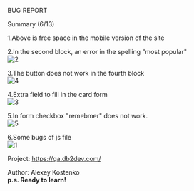 BUG REPORT


Summary (6/13)
<p>1.Above is free space in the mobile version of the site</p>

2.In the second block, an error in the spelling "most popular"<br>
![2](https://user-images.githubusercontent.com/31034017/63572602-e97e3800-c58b-11e9-9016-a4a999caa7eb.PNG)


3.The button does not work in the fourth block<br>
![4](https://user-images.githubusercontent.com/31034017/63572638-fb5fdb00-c58b-11e9-84d6-8aa5eb641e54.PNG)


4.Extra field to fill in the card form<br>
![3](https://user-images.githubusercontent.com/31034017/63572665-0ca8e780-c58c-11e9-9fc6-b9ad1ea36eeb.PNG)




5.In form  checkbox "remebmer" does not work.<br>
![5](https://user-images.githubusercontent.com/31034017/63572706-3104c400-c58c-11e9-9dfd-ae0d8c16ac3e.PNG)



6.Some bugs of js file<br>
![1](https://user-images.githubusercontent.com/31034017/63572542-c6538880-c58b-11e9-9510-64bb38e59248.PNG)


Project: 
https://qa.db2dev.com/

Author: Аlexey Kostenko<br>
<b>p.s.
Ready to learn!

